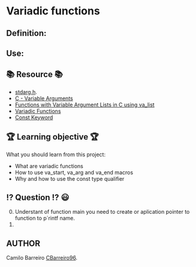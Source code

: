 # Variadic functions
## Definition:

## Use:

## :books: Resource :books:
* [stdarg.h](https://en.wikipedia.org/wiki/Stdarg.h "Header stdarg.h").
* [C - Variable Arguments](https://www.tutorialspoint.com/cprogramming/c_variable_arguments.htm "Variable argument in C")
* [Functions with Variable Argument Lists in C using va_list](https://www.cprogramming.com/tutorial/c/lesson17.html "Variable Argument Lists")
* [Variadic Functions](https://www.gnu.org/software/libc/manual/html_node/Variadic-Functions.html "Concept variadic function")
* [Const Keyword](https://www.youtube.com/watch?v=1W4oyuOdXv8 "Video about constant keyword")
## :trophy: Learning objective :trophy:
What you should learn from this project:
* What are variadic functions
* How to use va_start, va_arg and va_end macros
* Why and how to use the const type qualifier
## :interrobang: Question :interrobang: :smiley:
0. Understant of function main you need to create or aplication pointer to function to p´rintf name.
1.  
## AUTHOR
Camilo Barreiro [CBarreiro96](https://github.com/CBarreiro96 "User Github").